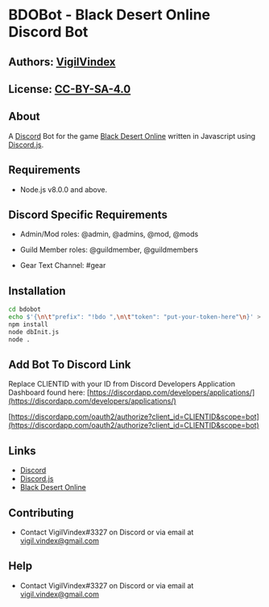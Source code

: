 # BDOBot - Black Desert Online Discord Bot

## Authors: [VigilVindex](vigil.vindex@gmail.com)

## License: [CC-BY-SA-4.0](https://creativecommons.org/licenses/by-sa/4.0/legalcode)

## About

A [Discord](https://discordapp.com/) Bot for the game [Black Desert Online](https://www.blackdesertonline.com/) written in Javascript using [Discord.js](https://discord.js.org/).

## Requirements

* Node.js v8.0.0 and above.

## Discord Specific Requirements

* Admin/Mod roles: @admin, @admins, @mod, @mods
* Guild Member roles: @guildmember, @guildmembers

* Gear Text Channel: #gear

## Installation

```sh
cd bdobot
echo $'{\n\t"prefix": "!bdo ",\n\t"token": "put-your-token-here"\n}' > config.json
npm install
node dbInit.js
node .
```

## Add Bot To Discord Link

Replace CLIENTID with your ID from Discord Developers Application Dashboard found here: [https://discordapp.com/developers/applications/](https://discordapp.com/developers/applications/)

[https://discordapp.com/oauth2/authorize?client_id=CLIENTID&scope=bot](https://discordapp.com/oauth2/authorize?client_id=CLIENTID&scope=bot)

## Links

* [Discord](https://discordapp.com/)
* [Discord.js](https://discord.js.org/)
* [Black Desert Online](https://www.blackdesertonline.com/)

## Contributing

* Contact VigilVindex#3327 on Discord or via email at vigil.vindex@gmail.com

## Help

* Contact VigilVindex#3327 on Discord or via email at vigil.vindex@gmail.com
